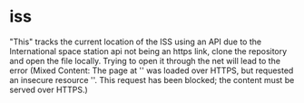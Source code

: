 # iss
"This" tracks the current location of the ISS using an API 
due to the International space station api not being an https link,
clone the repository and open the file locally. 
Trying to open it through the net will lead to the error 
(Mixed Content: The page at '<URL>' was loaded over HTTPS, but requested an insecure resource '<URL>'.
This request has been blocked; the content must be served over HTTPS.)
